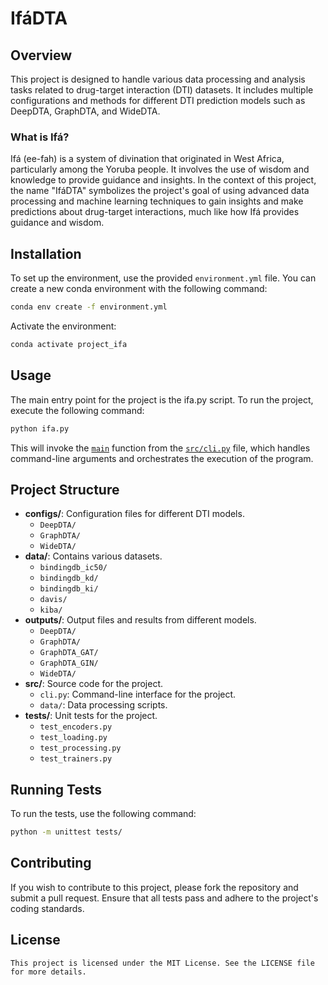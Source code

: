 # IfáDTA

## Overview

This project is designed to handle various data processing and analysis tasks related to drug-target interaction (DTI) datasets. It includes multiple configurations and methods for different DTI prediction models such as DeepDTA, GraphDTA, and WideDTA.

### What is Ifá?

Ifá (ee-fah) is a system of divination that originated in West Africa, particularly among the Yoruba people. It involves the use of wisdom and knowledge to provide guidance and insights. In the context of this project, the name "IfáDTA" symbolizes the project's goal of using advanced data processing and machine learning techniques to gain insights and make predictions about drug-target interactions, much like how Ifá provides guidance and wisdom.

## Installation

To set up the environment, use the provided `environment.yml` file. You can create a new conda environment with the following command:

```sh
conda env create -f environment.yml
```

Activate the environment:

```sh
conda activate project_ifa
```

## Usage

The main entry point for the project is the ifa.py script. To run the project, execute the following command:

```sh
python ifa.py
```

This will invoke the [`main`](command:_github.copilot.openSymbolFromReferences?%5B%22main%22%2C%5B%7B%22uri%22%3A%7B%22%24mid%22%3A1%2C%22fsPath%22%3A%22c%3A%5C%5CUsers%5C%5CRDV01%5C%5Ccode%5C%5Cbbk%5C%5Cproject_ifa%5C%5Cifa.py%22%2C%22_sep%22%3A1%2C%22external%22%3A%22file%3A%2F%2F%2Fc%253A%2FUsers%2FRDV01%2Fcode%2Fbbk%2Fproject_ifa%2Fifa.py%22%2C%22path%22%3A%22%2Fc%3A%2FUsers%2FRDV01%2Fcode%2Fbbk%2Fproject_ifa%2Fifa.py%22%2C%22scheme%22%3A%22file%22%7D%2C%22pos%22%3A%7B%22line%22%3A5%2C%22character%22%3A20%7D%7D%5D%5D "Go to definition") function from the [`src/cli.py`](command:_github.copilot.openRelativePath?%5B%7B%22scheme%22%3A%22file%22%2C%22authority%22%3A%22%22%2C%22path%22%3A%22%2Fc%3A%2FUsers%2FRDV01%2Fcode%2Fbbk%2Fproject_ifa%2Fsrc%2Fcli.py%22%2C%22query%22%3A%22%22%2C%22fragment%22%3A%22%22%7D%5D "c:\\Users\RDV01\code\bbk\project_ifa\src\cli.py") file, which handles command-line arguments and orchestrates the execution of the program.

## Project Structure

- **configs/**: Configuration files for different DTI models.
  - `DeepDTA/`
  - `GraphDTA/`
  - `WideDTA/`
- **data/**: Contains various datasets.
  - `bindingdb_ic50/`
  - `bindingdb_kd/`
  - `bindingdb_ki/`
  - `davis/`
  - `kiba/`
- **outputs/**: Output files and results from different models.
  - `DeepDTA/`
  - `GraphDTA/`
  - `GraphDTA_GAT/`
  - `GraphDTA_GIN/`
  - `WideDTA/`
- **src/**: Source code for the project.
  - `cli.py`: Command-line interface for the project.
  - `data/`: Data processing scripts.
- **tests/**: Unit tests for the project.
  - `test_encoders.py`
  - `test_loading.py`
  - `test_processing.py`
  - `test_trainers.py`

## Running Tests

To run the tests, use the following command:

```sh
python -m unittest tests/
```

## Contributing

If you wish to contribute to this project, please fork the repository and submit a pull request. Ensure that all tests pass and adhere to the project's coding standards.

## License

```
This project is licensed under the MIT License. See the LICENSE file for more details.
```
